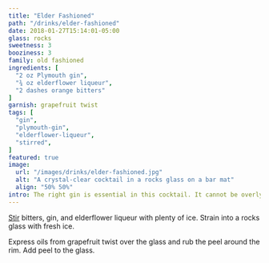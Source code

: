 ```yaml
---
title: "Elder Fashioned"
path: "/drinks/elder-fashioned"
date: 2018-01-27T15:14:01-05:00
glass: rocks
sweetness: 3
booziness: 3
family: old fashioned
ingredients: [
  "2 oz Plymouth gin",
  "¾ oz elderflower liqueur",
  "2 dashes orange bitters"
]
garnish: grapefruit twist
tags: [
  "gin",
  "plymouth-gin",
  "elderflower-liqueur",
  "stirred",
]
featured: true
image:
  url: "/images/drinks/elder-fashioned.jpg"
  alt: "A crystal-clear cocktail in a rocks glass on a bar mat"
  align: "50% 50%"
intro: The right gin is essential in this cocktail. It cannot be overly piney or floral. Stick with Plymouth if you can. In a pinch, you can get away with Hendrick’s and its cucumber flavor. Most other gins I’ve tried have not fared as well.
---
```

[Stir](/techniques/stirring/) bitters, gin, and elderflower liqueur with plenty of ice. Strain into a rocks glass with fresh ice.

Express oils from grapefruit twist over the glass and rub the peel around the rim. Add peel to the glass.
